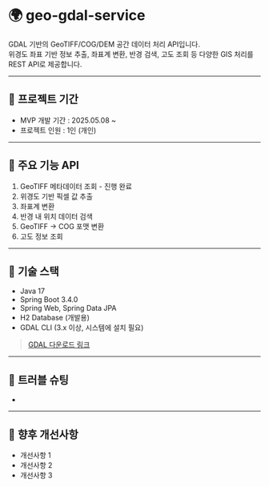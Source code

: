 # 🌍 geo-gdal-service

GDAL 기반의 GeoTIFF/COG/DEM 공간 데이터 처리 API입니다.  
위경도 좌표 기반 정보 추출, 좌표계 변환, 반경 검색, 고도 조회 등 다양한 GIS 처리를 REST API로 제공합니다.

---
## 🎯 프로젝트 기간

- MVP 개발 기간 : 2025.05.08 ~ 
- 프로젝트 인원 : 1인 (개인)
---

## 📌 주요 기능 API

1. GeoTIFF 메타데이터 조회 - 진행 완료
2. 위경도 기반 픽셀 값 추출
3. 좌표계 변환
4. 반경 내 위치 데이터 검색
5. GeoTIFF → COG 포맷 변환
6. 고도 정보 조회

---

## 🔧 기술 스택

- Java 17
- Spring Boot 3.4.0
- Spring Web, Spring Data JPA
- H2 Database (개발용)
- GDAL CLI (3.x 이상, 시스템에 설치 필요)
> [GDAL 다운로드 링크](https://www.gisinternals.com/query.html?content=filelist&file=release-1930-x64-gdal-3-6-3-mapserver-8-0-0.zip)

---
## 🚨 트러블 슈팅

-
---

## 📌 향후 개선사항

- 개선사항 1
- 개선사항 2
- 개선사항 3

